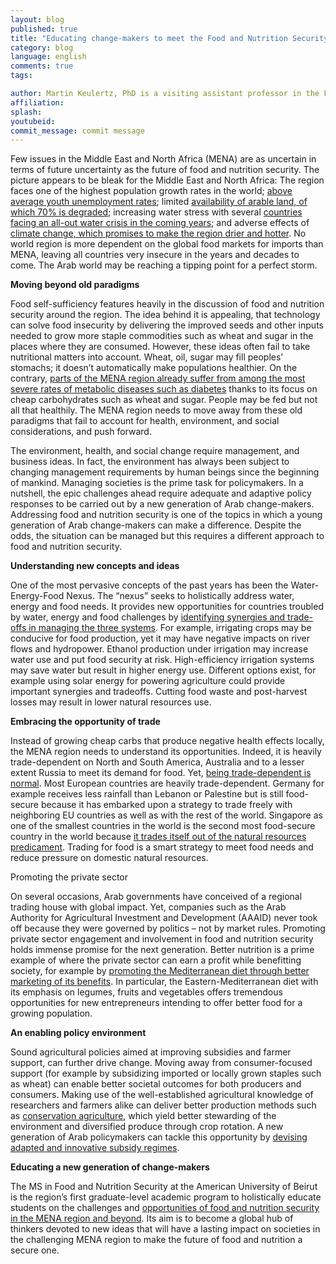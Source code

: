 ```yaml
---
layout: blog
published: true
title: "Educating change-makers to meet the Food and Nutrition Security Challenge in the Arab world"
category: blog
language: english
comments: true
tags: 

author: Martin Keulertz, PhD is a visiting assistant professor in the Food Security Program at the American University of Beirut.
affiliation: 
splash: 
youtubeid: 
commit_message: commit message
---
```

Few issues in the Middle East and North Africa (MENA) are as uncertain in terms of future uncertainty as the future of food and nutrition security. The picture appears to be bleak for the Middle East and North Africa: The region faces one of the highest population growth rates in the world; [above average youth unemployment rates](http://www.arab-hdr.org); limited [availability of arable land, of which 70% is degraded](http://www.ecomena.org/tag/land-degradation-in-middle-east/); increasing water stress with several [countries facing an all-out water crisis in the coming years](http://blogs.nature.com/houseofwisdom/2015/08/the-middle-east-most-water-stressed-region-in-the-world-by-2040.html); and adverse effects of [climate change, which promises to make the region drier and hotter](https://www.weforum.org/agenda/2015/04/how-will-climate-change-affect-the-arab-world/). No world region is more dependent on the global food markets for imports than MENA, leaving all countries very insecure in the years and decades to come. The Arab world may be reaching a tipping point for a perfect storm. 

**Moving beyond old paradigms**

Food self-sufficiency features heavily in the discussion of food and nutrition security around the region. The idea behind it is appealing, that technology can solve food insecurity by delivering the improved seeds and other inputs needed to grow more staple commodities such as wheat and sugar in the places where they are consumed. However, these ideas often fail to take nutritional matters into account. Wheat, oil, sugar may fill peoples’ stomachs; it doesn’t automatically make populations healthier. On the contrary, [parts of the MENA region already suffer from among the most severe rates of metabolic diseases such as diabetes](https://www.ncbi.nlm.nih.gov/pmc/articles/PMC4835661/) thanks to its focus on cheap carbohydrates such as wheat and sugar. People may be fed but not all that healthily. The MENA region needs to move away from these old paradigms that fail to account for health, environment, and social considerations, and push forward. 

The environment, health, and social change require management, and business ideas. In fact, the environment has always been subject to changing management requirements by human beings since the beginning of mankind. Managing societies is the prime task for policymakers. In a nutshell, the epic challenges ahead require adequate and adaptive policy responses to be carried out by a new generation of Arab change-makers. Addressing food and nutrition security is one of the topics in which a young generation of Arab change-makers can make a difference. Despite the odds, the situation can be managed but this requires a different approach to food and nutrition security. 

**Understanding new concepts and ideas**

One of the most pervasive concepts of the past years has been the Water-Energy-Food Nexus. The “nexus” seeks to holistically address water, energy and food needs. It provides new opportunities for countries troubled by water, energy and food challenges by [identifying synergies and trade-offs in managing the three systems](https://www.water-energy-food.org/start/). For example, irrigating crops may be conducive for food production, yet it may have negative impacts on river flows and hydropower. Ethanol production under irrigation may increase water use and put food security at risk. High-efficiency irrigation systems may save water but result in higher energy use. Different options exist, for example using solar energy for powering agriculture could provide important synergies and tradeoffs. Cutting food waste and post-harvest losses may result in lower natural resources use.


**Embracing the opportunity of trade** 

Instead of growing cheap carbs that produce negative health effects locally, the MENA region needs to understand its opportunities. Indeed, it is heavily trade-dependent on North and South America, Australia and to a lesser extent Russia to meet its demand for food. Yet, [being trade-dependent is normal](http://www.aub.edu.lb/news/2016/Pages/tony-allan.aspx). Most European countries are heavily trade-dependent. Germany for example receives less rainfall than Lebanon or Palestine but is still food-secure because it has embarked upon a strategy to trade freely with neighboring EU countries as well as with the rest of the world. Singapore as one of the smallest countries in the world is the second most food-secure country in the world because [it trades itself out of the natural resources predicament](http://thediplomat.com/2015/09/singapores-impressive-food-security/). Trading for food is a smart strategy to meet food needs and reduce pressure on domestic natural resources. 

Promoting the private sector

On several occasions, Arab governments have conceived of a regional trading house with global impact. Yet, companies such as the Arab Authority for Agricultural Investment and Development (AAAID) never took off because they were governed by politics – not by market rules. Promoting private sector engagement and involvement in food and nutrition security holds immense promise for the next generation. Better nutrition is a prime example of where the private sector can earn a profit while benefitting society, for example by [promoting the Mediterranean diet through better marketing of its benefits](http://link.springer.com/chapter/10.1007%2F978-1-59745-330-1_34). In particular, the Eastern-Mediterranean diet with its emphasis on legumes, fruits and vegetables offers tremendous opportunities for new entrepreneurs intending to offer better food for a growing population. 

**An enabling policy environment** 

Sound agricultural policies aimed at improving subsidies and farmer support, can further drive change. Moving away from consumer-focused support (for example by subsidizing imported or locally grown staples such as wheat) can enable better societal outcomes for both producers and consumers. Making use of the well-established agricultural knowledge of researchers and farmers alike can deliver better production methods such as [conservation agriculture](http://www.aub.edu.lb/news/2013/Pages/fafs-no-tilling.aspx), which yield better stewarding of the environment and diversified produce through crop rotation. A new generation of Arab policymakers can tackle this opportunity by [devising adapted and innovative subsidy regimes](https://www.ifpri.org/blog/food-subsidies-egypt-help-or-hindrance). 

**Educating a new generation of change-makers**

The MS in Food and Nutrition Security at the American University of Beirut is the region’s first graduate-level academic program to holistically educate students on the challenges and [opportunities of food and nutrition security in the MENA region and beyond](https://www.aub.edu.lb/fafs/FoodSecurity/Pages/Index.aspx). Its aim is to become a global hub of thinkers devoted to new ideas that will have a lasting impact on societies in the challenging MENA region to make the future of food and nutrition a secure one.